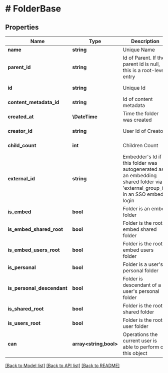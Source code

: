 # # FolderBase

## Properties

Name | Type | Description | Notes
------------ | ------------- | ------------- | -------------
**name** | **string** | Unique Name |
**parent_id** | **string** | Id of Parent. If the parent id is null, this is a root-level entry | [optional]
**id** | **string** | Unique Id | [optional] [readonly]
**content_metadata_id** | **string** | Id of content metadata | [optional] [readonly]
**created_at** | **\DateTime** | Time the folder was created | [optional] [readonly]
**creator_id** | **string** | User Id of Creator | [optional] [readonly]
**child_count** | **int** | Children Count | [optional] [readonly]
**external_id** | **string** | Embedder&#39;s Id if this folder was autogenerated as an embedding shared folder via &#39;external_group_id&#39; in an SSO embed login | [optional] [readonly]
**is_embed** | **bool** | Folder is an embed folder | [optional] [readonly]
**is_embed_shared_root** | **bool** | Folder is the root embed shared folder | [optional] [readonly]
**is_embed_users_root** | **bool** | Folder is the root embed users folder | [optional] [readonly]
**is_personal** | **bool** | Folder is a user&#39;s personal folder | [optional] [readonly]
**is_personal_descendant** | **bool** | Folder is descendant of a user&#39;s personal folder | [optional] [readonly]
**is_shared_root** | **bool** | Folder is the root shared folder | [optional] [readonly]
**is_users_root** | **bool** | Folder is the root user folder | [optional] [readonly]
**can** | **array<string,bool>** | Operations the current user is able to perform on this object | [optional] [readonly]

[[Back to Model list]](../../README.md#models) [[Back to API list]](../../README.md#endpoints) [[Back to README]](../../README.md)
